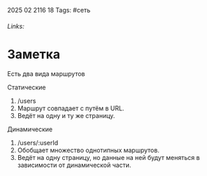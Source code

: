 2025 02 2116 18
Tags: #сеть 
###### Links: 

# Заметка
Есть два вида маршрутов

Статические 
1) /users 
2) Маршрут совпадает с путём в URL. 
3) Ведёт на одну и ту же страницу.

Динамические 
1) /users/:userId 
2) Обобщает множество однотипных маршрутов. 
3) Ведёт на одну страницу, но данные на ней будут меняться в зависимости от динамической части.
